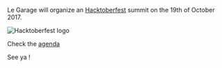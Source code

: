 Le Garage will organize an [Hacktoberfest](https://hacktoberfest.digitalocean.com/) summit on the 19th of October 2017.

![Hacktoberfest logo](https://hacktoberfest.digitalocean.com/assets/hacktoberfest-2017-social-card-894a0558dba205f7142f3130c06823d72427a9d751d0f8c7db8a0079397178aa.jpg)

Check the [agenda](./agenda)

See ya !